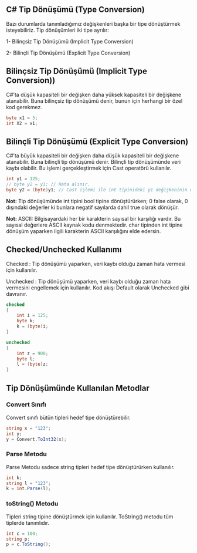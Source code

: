 ## C# Tip Dönüşümü (Type Conversion)
Bazı durumlarda tanımladığımız değişkenleri başka bir tipe dönüştürmek isteyebiliriz.
Tip dönüşümleri iki tipe ayrılır: 

1- Bilinçsiz Tip Dönüşümü (Implicit Type Conversion)

2- Bilinçli Tip Dönüşümü (Explicit Type Conversion)

## Bilinçsiz Tip Dönüşümü (Implicit Type Conversion))
C#’ta düşük kapasiteli bir değişken daha yüksek kapasiteli bir değişkene atanabilir.
Buna bilinçsiz tip dönüşümü denir, bunun için herhangi bir özel kod gerekmez.
```cs
byte x1 = 5;
int X2 = x1;
```

## Bilinçli Tip Dönüşümü (Explicit Type Conversion)
C#’ta büyük kapasiteli bir değişken daha düşük kapasiteli bir değişkene atanabilir.
Buna bilinçli tip dönüşümü denir. Bilinçli tip dönüşümünde veri kaybı olabilir.
Bu işlemi gerçekleştirmek için Cast operatörü kullanılır.
```cs
int y1 = 125;
// byte y2 = y1; // Hata alınır.
byte y2 = (byte)y1; // Cast işlemi ile int tipinideki y1 değişkeninin değeri byte tipine dönüştürülerek y2 değişkenine atandı.
```

**Not:** Tip dönüşümünde int tipini bool tipine dönüştürürken; 0 false olarak, 0 dışındaki değerler ki bunlara negatif
sayılarda dahil true olarak dönüşür.

**Not:** ASCII: Bilgisayardaki her bir karakterin sayısal bir karşılığı vardır. Bu sayısal değerlere
ASCII kaynak kodu denmektedir. char tipinden int tipine dönüşüm yaparken ilgili karakterin ASCII karşılığını elde edersin.

 ## Checked/Unchecked Kullanımı
Checked : Tip dönüşümü yaparken, veri kaybı olduğu zaman hata vermesi için kullanılır.

Unchecked : Tip dönüşümü yaparken, veri kaybı olduğu zaman hata vermesini engellemek için kullanılır. Kod akışı Default
olarak Unchecked gibi davranır.
```cs
checked
{
    int i = 125;
    byte k;
    k = (byte)i;
}

unchecked
{
    int z = 900;
    byte l;
    l = (byte)z;
}
```

## Tip Dönüşümünde Kullanılan Metodlar
### Convert Sınıfı
Convert sınıfı bütün tipleri hedef tipe dönüştürebilir.
```cs
string x = "123";
int y;
y = Convert.ToInt32(x);
```

### Parse Metodu
Parse Metodu sadece string tipleri hedef tipe dönüştürürken kullanılır.
```cs
int k;
string l = "123";
k = int.Parse(l);
```

### toString() Metodu
Tipleri string tipine dönüştürmek için kullanılır. ToString() metodu tüm tiplerde tanımlıdır.
```cs
int c = 100;
string p;
p = c.ToString();
```

            
            
        
